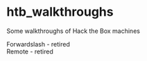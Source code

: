 # htb_walkthroughs
Some walkthroughs of Hack the Box machines

Forwardslash - retired  
Remote - retired  

